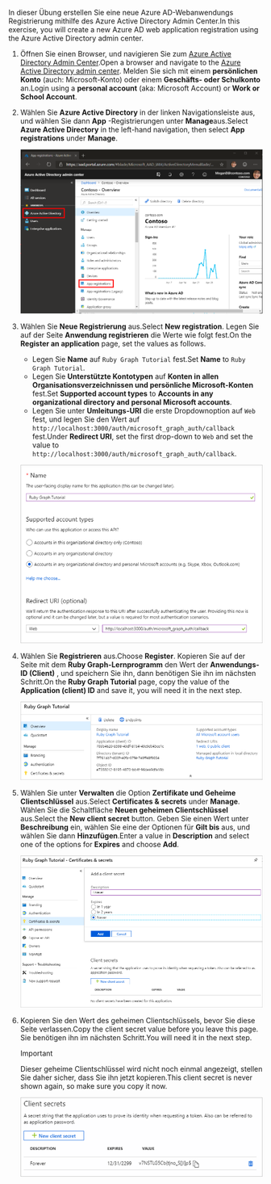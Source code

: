 <!-- markdownlint-disable MD002 MD041 -->

<span data-ttu-id="a8913-101">In dieser Übung erstellen Sie eine neue Azure AD-Webanwendungs Registrierung mithilfe des Azure Active Directory Admin Center.</span><span class="sxs-lookup"><span data-stu-id="a8913-101">In this exercise, you will create a new Azure AD web application registration using the Azure Active Directory admin center.</span></span>

1. <span data-ttu-id="a8913-102">Öffnen Sie einen Browser, und navigieren Sie zum [Azure Active Directory Admin Center](https://aad.portal.azure.com).</span><span class="sxs-lookup"><span data-stu-id="a8913-102">Open a browser and navigate to the [Azure Active Directory admin center](https://aad.portal.azure.com).</span></span> <span data-ttu-id="a8913-103">Melden Sie sich mit einem **persönlichen Konto** (auch: Microsoft-Konto) oder einem **Geschäfts- oder Schulkonto** an.</span><span class="sxs-lookup"><span data-stu-id="a8913-103">Login using a **personal account** (aka: Microsoft Account) or **Work or School Account**.</span></span>

1. <span data-ttu-id="a8913-104">Wählen Sie **Azure Active Directory** in der linken Navigationsleiste aus, und wählen Sie dann **App** -Registrierungen unter **Manage**aus.</span><span class="sxs-lookup"><span data-stu-id="a8913-104">Select **Azure Active Directory** in the left-hand navigation, then select **App registrations** under **Manage**.</span></span>

    ![<span data-ttu-id="a8913-105">Screenshot der APP-Registrierungen</span><span class="sxs-lookup"><span data-stu-id="a8913-105">A screenshot of the App registrations</span></span> ](./images/aad-portal-app-registrations.png)

1. <span data-ttu-id="a8913-106">Wählen Sie **Neue Registrierung** aus.</span><span class="sxs-lookup"><span data-stu-id="a8913-106">Select **New registration**.</span></span> <span data-ttu-id="a8913-107">Legen Sie auf der Seite **Anwendung registrieren** die Werte wie folgt fest.</span><span class="sxs-lookup"><span data-stu-id="a8913-107">On the **Register an application** page, set the values as follows.</span></span>

    - <span data-ttu-id="a8913-108">Legen Sie **Name** auf `Ruby Graph Tutorial` fest.</span><span class="sxs-lookup"><span data-stu-id="a8913-108">Set **Name** to `Ruby Graph Tutorial`.</span></span>
    - <span data-ttu-id="a8913-109">Legen Sie **Unterstützte Kontotypen** auf **Konten in allen Organisationsverzeichnissen und persönliche Microsoft-Konten** fest.</span><span class="sxs-lookup"><span data-stu-id="a8913-109">Set **Supported account types** to **Accounts in any organizational directory and personal Microsoft accounts**.</span></span>
    - <span data-ttu-id="a8913-110">Legen Sie unter **Umleitungs-URI** die erste Dropdownoption auf `Web` fest, und legen Sie den Wert auf `http://localhost:3000/auth/microsoft_graph_auth/callback` fest.</span><span class="sxs-lookup"><span data-stu-id="a8913-110">Under **Redirect URI**, set the first drop-down to `Web` and set the value to `http://localhost:3000/auth/microsoft_graph_auth/callback`.</span></span>

    ![Screenshot der Seite "Registrieren einer Anwendung"](./images/aad-register-an-app.png)

1. <span data-ttu-id="a8913-112">Wählen Sie **Registrieren** aus.</span><span class="sxs-lookup"><span data-stu-id="a8913-112">Choose **Register**.</span></span> <span data-ttu-id="a8913-113">Kopieren Sie auf der Seite mit dem **Ruby Graph-Lernprogramm** den Wert der **Anwendungs-ID (Client)** , und speichern Sie ihn, dann benötigen Sie ihn im nächsten Schritt.</span><span class="sxs-lookup"><span data-stu-id="a8913-113">On the **Ruby Graph Tutorial** page, copy the value of the **Application (client) ID** and save it, you will need it in the next step.</span></span>

    ![Screenshot der Anwendungs-ID der neuen App-Registrierung](./images/aad-application-id.png)

1. <span data-ttu-id="a8913-115">Wählen Sie unter **Verwalten** die Option **Zertifikate und Geheime Clientschlüssel** aus.</span><span class="sxs-lookup"><span data-stu-id="a8913-115">Select **Certificates & secrets** under **Manage**.</span></span> <span data-ttu-id="a8913-116">Wählen Sie die Schaltfläche **Neuen geheimen Clientschlüssel** aus.</span><span class="sxs-lookup"><span data-stu-id="a8913-116">Select the **New client secret** button.</span></span> <span data-ttu-id="a8913-117">Geben Sie einen Wert unter **Beschreibung** ein, wählen Sie eine der Optionen für **Gilt bis** aus, und wählen Sie dann **Hinzufügen**.</span><span class="sxs-lookup"><span data-stu-id="a8913-117">Enter a value in **Description** and select one of the options for **Expires** and choose **Add**.</span></span>

    ![Screenshot des Dialogfelds zum Hinzufügen eines geheimen Clients](./images/aad-new-client-secret.png)

1. <span data-ttu-id="a8913-119">Kopieren Sie den Wert des geheimen Clientschlüssels, bevor Sie diese Seite verlassen.</span><span class="sxs-lookup"><span data-stu-id="a8913-119">Copy the client secret value before you leave this page.</span></span> <span data-ttu-id="a8913-120">Sie benötigen ihn im nächsten Schritt.</span><span class="sxs-lookup"><span data-stu-id="a8913-120">You will need it in the next step.</span></span>

    > [!IMPORTANT]
    > <span data-ttu-id="a8913-121">Dieser geheime Clientschlüssel wird nicht noch einmal angezeigt, stellen Sie daher sicher, dass Sie ihn jetzt kopieren.</span><span class="sxs-lookup"><span data-stu-id="a8913-121">This client secret is never shown again, so make sure you copy it now.</span></span>

    ![Screenshot des neu hinzugefügten geheimen Clients](./images/aad-copy-client-secret.png)